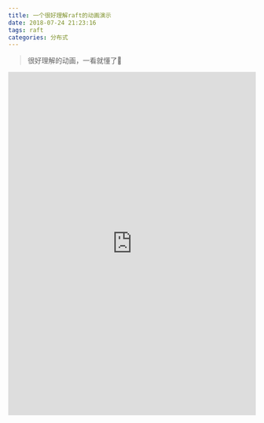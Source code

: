 ```yaml
---
title: 一个很好理解raft的动画演示
date: 2018-07-24 21:23:16
tags: raft
categories: 分布式
---
```


> 很好理解的动画，一看就懂了👿

<!-- more -->

<iframe src="http://idiotsky.top/raft/raft/index.html" style="width:100%;height:700px;border-width: 0px;">
</iframe>

